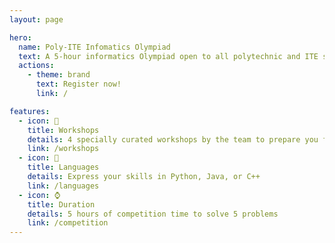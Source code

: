 ```yaml
---
layout: page

hero:
  name: Poly-ITE Infomatics Olympiad
  text: A 5-hour informatics Olympiad open to all polytechnic and ITE students.
  actions:
    - theme: brand
      text: Register now!
      link: /

features:
  - icon: 🏫
    title: Workshops
    details: 4 specially curated workshops by the team to prepare you for the Olympiad
    link: /workshops
  - icon: 🤖
    title: Languages
    details: Express your skills in Python, Java, or C++
    link: /languages
  - icon: ⌚
    title: Duration
    details: 5 hours of competition time to solve 5 problems
    link: /competition
---
```


<Home/>
